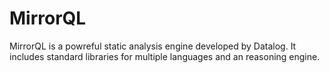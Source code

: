 # MirrorQL
MirrorQL is a powreful static analysis engine developed by Datalog. It includes standard libraries for multiple languages and an reasoning engine.
